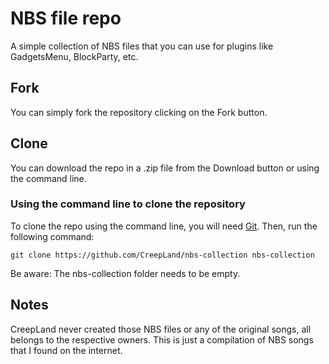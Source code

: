# NBS file repo
A simple collection of NBS files that you can use for plugins like GadgetsMenu, BlockParty, etc.
## Fork
You can simply fork the repository clicking on the Fork button.
## Clone
You can download the repo in a .zip file from the Download button or using the command line.
### Using the command line to clone the repository
To clone the repo using the command line, you will need [Git](https://git-scm.com/). Then, run the following command:
```
git clone https://github.com/CreepLand/nbs-collection nbs-collection
```
Be aware: The nbs-collection folder needs to be empty.
## Notes
CreepLand never created those NBS files or any of the original songs, all belongs to the respective owners. This is just a compilation of NBS songs that I found on the internet.
